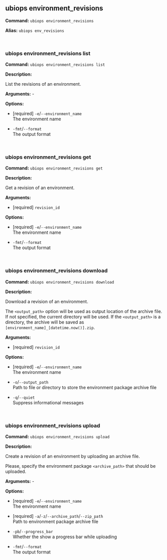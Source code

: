 ## ubiops environment_revisions

**Command:** `ubiops environment_revisions`

**Alias:** `ubiops env_revisions`


<br/>

### ubiops environment_revisions list

**Command:** `ubiops environment_revisions list`

**Description:**

List the revisions of an environment.

**Arguments:** - 

**Options:**

- [required] `-e`/`--environment_name`<br/>The environment name

- `-fmt`/`--format`<br/>The output format


<br/>

### ubiops environment_revisions get

**Command:** `ubiops environment_revisions get`

**Description:**

Get a revision of an environment.

**Arguments:**

- [required] `revision_id`



**Options:**

- [required] `-e`/`--environment_name`<br/>The environment name

- `-fmt`/`--format`<br/>The output format


<br/>

### ubiops environment_revisions download

**Command:** `ubiops environment_revisions download`

**Description:**

Download a revision of an environment.

The `<output_path>` option will be used as output location of the archive file. If not specified,
the current directory will be used. If the `<output_path>` is a directory, the archive will be
saved as `[environment_name]_[datetime.now()].zip`.

**Arguments:**

- [required] `revision_id`



**Options:**

- [required] `-e`/`--environment_name`<br/>The environment name

- `-o`/`--output_path`<br/>Path to file or directory to store the environment package archive file

- `-q`/`--quiet`<br/>Suppress informational messages


<br/>

### ubiops environment_revisions upload

**Command:** `ubiops environment_revisions upload`

**Description:**

Create a revision of an environment by uploading an archive file.

Please, specify the environment package `<archive_path>` that should be uploaded.

**Arguments:** - 

**Options:**

- [required] `-e`/`--environment_name`<br/>The environment name

- [required] `-a`/`-z`/`--archive_path`/`--zip_path`<br/>Path to environment package archive file

- `-pb`/`--progress_bar`<br/>Whether the show a progress bar while uploading

- `-fmt`/`--format`<br/>The output format


<br/>
